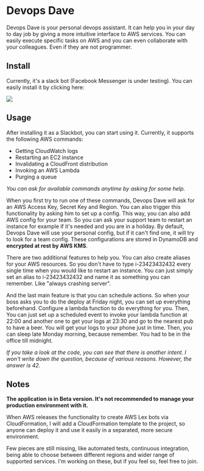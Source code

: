 # Devops Dave

Devops Dave is your personal devops assistant. It can help you in your day to day job by giving a more intuitive
interface to AWS services. You can easily execute specific tasks on AWS and you can even collaborate with your
colleagues. Even if they are not programmer.

## Install

Currently, it's a slack bot (Facebook Messenger is under testing). You can easily install it by clicking here:

[<img src="https://platform.slack-edge.com/img/add_to_slack.png">](https://slack.com/oauth/authorize?scope=incoming-webhook,commands,bot&client_id=172719434563.172125638464)


## Usage

After installing it as a Slackbot, you can start using it. Currently, it supports the following AWS commands:
* Getting CloudWatch logs
* Restarting an EC2 instance
* Invalidating a CloudFront distribution
* Invoking an AWS Lambda
* Purging a queue

_You can ask for available commands anytime by asking for some help._

When you first try to run one of these commands, Devops Dave will ask for an AWS Access Key, Secret Key and Region.
You can also trigger this functionality by asking him to set up a config. This way, you can also add AWS config for
your team. So you can ask your support team to restart an instance for example if it's needed and you are in a holiday.
By default, Devops Dave will use your personal config, but if it can't find one, it will try to look for a team
config. These configurations are stored in DynamoDB and **encrypted at rest by AWS KMS**.

There are two additional features to help you. You can also create aliases for your AWS resources. So you don't have
to type i-23423432432 every single time when you would like to restart an instance.
You can just simply set an alias to i-23423432432 and name it as something you can remember. Like "always crashing
server".

And the last main feature is that you can schedule actions. So when your boss asks you to do the deploy at Friday
night, you can set up everything beforehand. Configure a lambda function to do everything for you. Then, You can just
set up a scheduled event to invoke your lambda function at 22:00 and another one to get your logs at 23:30 and go to
the nearest pub to have a beer. You will get your logs to your phone just in time. Then, you can sleep late Monday
morning, because remember. You had to be in the office till midnight.

_If you take a look at the code, you can see that there is another intent. I won't write down the question, because
of various reasons. However, the answer is 42._

## Notes

**The application is in Beta version. It's not recommended to manage your production environment with it.**

When AWS releases the functionality to create AWS Lex bots via CloudFormation, I will add a CloudFormation template
to the project, so anyone can deploy it and use it easily in a separated, more secure environment.

Few pieces are still missing, like automated tests, continuous integration, being able to choose between different
regions and wider range of supported services. I'm working on these, but if you feel so, feel free to join.